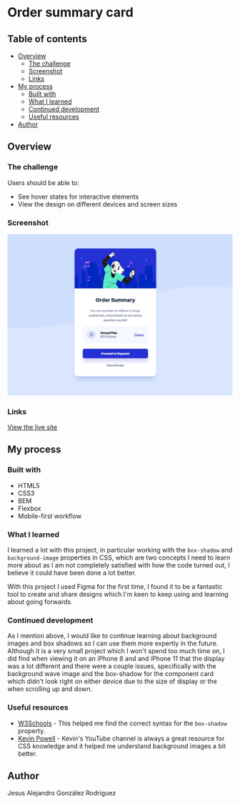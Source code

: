 # Order summary card

## Table of contents

- [Overview](#overview)
  - [The challenge](#the-challenge)
  - [Screenshot](#screenshot)
  - [Links](#links)
- [My process](#my-process)
  - [Built with](#built-with)
  - [What I learned](#what-i-learned)
  - [Continued development](#continued-development)
  - [Useful resources](#useful-resources)
- [Author](#author)

## Overview

### The challenge

Users should be able to:

- See hover states for interactive elements
- View the design on different devices and screen sizes

### Screenshot

![Order summary card](./images/order-summary-component-screenshot.jpg)

### Links

[View the live site](https://thealexgonzo.github.io/order-summary-components/)

## My process

### Built with

- HTML5
- CSS3
- BEM
- Flexbox
- Mobile-first workflow

### What I learned

I learned a lot with this project, in particular working with the `box-shadow` and `background-image` properties in CSS, which are two concepts I need to learn more about as I am not completely satisfied with how the code turned out, I believe it could have been done a lot better.

With this project I used Figma for the first time, I found it to be a fantastic tool to create and share designs which I'm keen to keep using and learning about going forwards.

### Continued development

As I mention above, I would like to continue learning about background images and box shadows so I can use them more expertly in the future. Although it is a very small project which I won't spend too much time on, I did find when viewing it on an iPhone 8 and and iPhone 11 that the display was a lot different and there were a couple issues, specifically with the background wave image and the box-shadow for the component card which didn't look right on either device due to the size of display or the when scrolling up and down.

### Useful resources

- [W3Schools](https://www.w3schools.com) - This helped me find the correct syntax for the `box-shadow` property.
- [Kevin Powell](https://www.youtube.com/kepowob) - Kevin's YouTube channel is always a great resource for CSS knowledge and it helped me understand background images a bit better.

## Author

Jesus Alejandro González Rodríguez
